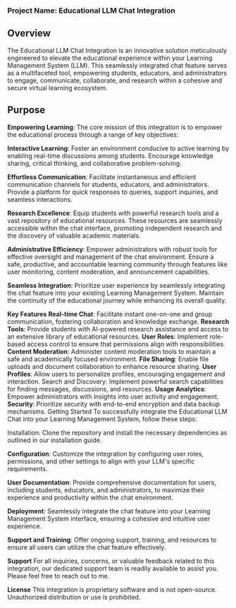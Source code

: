 ### Project Name: Educational LLM Chat Integration
## Overview
The Educational LLM Chat Integration is an innovative solution meticulously engineered to elevate the educational experience within your Learning Management System (LLM). This seamlessly integrated chat feature serves as a multifaceted tool, empowering students, educators, and administrators to engage, communicate, collaborate, and research within a cohesive and secure virtual learning ecosystem.

## Purpose
**Empowering Learning**: The core mission of this integration is to empower the educational process through a range of key objectives:

**Interactive Learning**: Foster an environment conducive to active learning by enabling real-time discussions among students. Encourage knowledge sharing, critical thinking, and collaborative problem-solving.

**Effortless Communication**: Facilitate instantaneous and efficient communication channels for students, educators, and administrators. Provide a platform for quick responses to queries, support inquiries, and seamless interactions.

**Research Excellence**: Equip students with powerful research tools and a vast repository of educational resources. These resources are seamlessly accessible within the chat interface, promoting independent research and the discovery of valuable academic materials.

**Administrative Efficiency**: Empower administrators with robust tools for effective oversight and management of the chat environment. Ensure a safe, productive, and accountable learning community through features like user monitoring, content moderation, and announcement capabilities.

**Seamless Integration**: Prioritize user experience by seamlessly integrating the chat feature into your existing Learning Management System. Maintain the continuity of the educational journey while enhancing its overall quality.

**Key Features**
**Real-time Chat**: Facilitate instant one-on-one and group communication, fostering collaboration and knowledge exchange.
**Research Tools**: Provide students with AI-powered research assistance and access to an extensive library of educational resources.
**User Roles**: Implement role-based access control to ensure that permissions align with responsibilities.
**Content Moderation**: Administer content moderation tools to maintain a safe and academically focused environment.
**File Sharing**: Enable file uploads and document collaboration to enhance resource sharing.
**User Profiles**: Allow users to personalize profiles, encouraging engagement and interaction.
Search and Discovery: Implement powerful search capabilities for finding messages, discussions, and resources.
**Usage Analytics**: Empower administrators with insights into user activity and engagement.
**Security**: Prioritize security with end-to-end encryption and data backup mechanisms.
Getting Started
To successfully integrate the Educational LLM Chat into your Learning Management System, follow these steps:

Installation: Clone the repository and install the necessary dependencies as outlined in our installation guide.

**Configuration**: Customize the integration by configuring user roles, permissions, and other settings to align with your LLM's specific requirements.

**User Documentation**: Provide comprehensive documentation for users, including students, educators, and administrators, to maximize their experience and productivity within the chat environment.

**Deployment**: Seamlessly integrate the chat feature into your Learning Management System interface, ensuring a cohesive and intuitive user experience.

**Support and Training**: Offer ongoing support, training, and resources to ensure all users can utilize the chat feature effectively.

**Support**
For all inquiries, concerns, or valuable feedback related to this integration, our dedicated support team is readily available to assist you. Please feel free to reach out to me.

**License**
This integration is proprietary software and is not open-source. Unauthorized distribution or use is prohibited.

